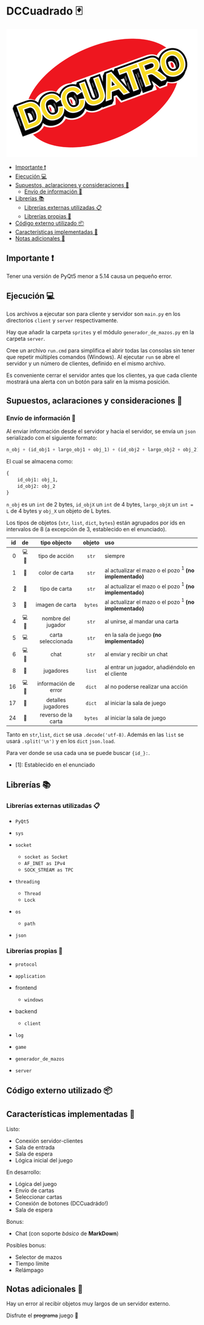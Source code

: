 # DCCuadrado :black_joker:

![DCCuadrado](.readme/logo.png)

<!-- La tabla de contenidos está hecha para VSCode -->
- [Importante :heavy_exclamation_mark:](#Importante-%E2%9D%97%EF%B8%8F)
- [Ejecución :computer:](#Ejecuci%C3%B3n-%F0%9F%92%BB)
- [Supuestos, aclaraciones y consideraciones :thinking:](#Supuestos-aclaraciones-y-consideraciones-%F0%9F%A4%94)
  - [Envío de información :satellite:](#Env%C3%ADo-de-informaci%C3%B3n-%F0%9F%93%A1)
- [Librerías :books:](#Librer%C3%ADas-%F0%9F%93%9A)
  - [Librerías externas utilizadas :clipboard:](#Librer%C3%ADas-externas-utilizadas-%F0%9F%93%8B)
  - [Librerías propias :pencil:](#Librer%C3%ADas-propias-%F0%9F%93%9D)
- [Código externo utilizado :package:](#C%C3%B3digo-externo-utilizado-%F0%9F%93%A6)
- [Características implementadas :wrench:](#Caracter%C3%ADsticas-implementadas-%F0%9F%94%A7)
- [Notas adicionales :moyai:](#Notas-adicionales-%F0%9F%97%BF)

## Importante :heavy_exclamation_mark:

Tener una versión de PyQt5 menor a 5.14 causa un pequeño error.

## Ejecución :computer:

Los archivos a ejecutar son para cliente y servidor son
`main.py` en los directorios `client` y `server` respectivamente.

Hay que añadir la carpeta `sprites` y el módulo `generador_de_mazos.py`
en la carpeta `server`.

Cree un archivo `run.cmd` para simplifica el abrir todas las consolas
sin tener que repetir múltiples comandos (Windows). Al ejecutar `run`
se abre el servidor y un número de clientes, definido en el mismo
archivo.

Es conveniente cerrar el servidor antes que los clientes, ya que cada
cliente mostrará una alerta con un botón para salir en la misma posición.

## Supuestos, aclaraciones y consideraciones :thinking:

### Envío de información :satellite:

Al enviar información desde el servidor y hacia el servidor,
se envía un `json` serializado con el siguiente formato:

```py
n_obj + (id_obj1 + largo_obj1 + obj_1) + (id_obj2 + largo_obj2 + obj_2) + ...
```

El cual se almacena como:

```py
{
    id_obj1: obj_1,
    id_obj2: obj_2
}
```

`n_obj` es un `int` de 2 bytes, `id_objX` un `int` de 4 bytes,
`largo_objX` un `int = L` de 4 bytes y `obj_X` un objeto de L bytes.

Los tipos de objetos (`str`, `list`, `dict`, `bytes`) están agrupados
por ids en intervalos de 8 (a excepción de 3, establecido en el enunciado).

| id | de                  | tipo objecto         | objeto   | uso
| -: | :-----------------: |:-------------------: | :------: | :-  
|  0 | :computer::penguin: | tipo de acción       | `str`    | siempre
|  1 |           :penguin: | color de carta       | `str`    | al actualizar el mazo o el pozo $^1$ **(no implementado)**
|  2 |           :penguin: | tipo de carta        | `str`    | al actualizar el mazo o el pozo $^1$ **(no implementado)**
|  3 |           :penguin: | imagen de carta      | `bytes`  | al actualizar el mazo o el pozo $^1$ **(no implementado)**
|  4 | :computer::penguin: | nombre del jugador   | `str`    | al unirse, al mandar una carta
|  5 | :computer:          | carta seleccionada   | `str`    | en la sala de juego **(no implementado)**
|  6 | :computer::penguin: | chat                 | `str`    | al enviar y recibir un chat
|  8 |           :penguin: | jugadores            | `list`   | al entrar un jugador, añadiéndolo en el cliente
| 16 | :computer::penguin: | información de error | `dict`   | al no poderse realizar una acción
| 17 |           :penguin: | detalles jugadores   | `dict`   | al iniciar la sala de juego
| 24 |           :penguin: | reverso de la carta  | `bytes`  | al iniciar la sala de juego

Tanto en `str`,`list`, `dict` se usa `.decode('utf-8)`.
Además en las `list` se usará `.split('\n')` y en los `dict` `json.load`.

Para ver donde se usa cada una se puede buscar ` {id_}: `.

- \[1\]: Establecido en el enunciado

## Librerías :books:

<!-- Falta una pequeña descripción -->

### Librerías externas utilizadas :clipboard:

- `PyQt5`

- `sys`
- `socket`
  - `socket as Socket`
  - `AF_INET as IPv4`
  - `SOCK_STREAM as TPC`
- `threading`
  - `Thread`
  - `Lock`
- `os`
  - `path`
- `json`

### Librerías propias :pencil:

- `protocol`

- `application`
- frontend
  - `windows`
- backend
  - `client`

- `log`
- `game`
- `generador_de_mazos`
- `server`

## Código externo utilizado :package:

<!-- TODO -->

## Características implementadas :wrench:

<!-- TODO -->
Listo:

- Conexión servidor-clientes
- Sala de entrada
- Sala de espera
- Lógica inicial del juego

En desarrollo:

- Lógica del juego
- Envío de cartas
- Seleccionar cartas
- Conexión de botones (DCCuadrádo!)
- Sala de espera

Bonus:

- Chat (con soporte _básico_ de **MarkDown**)

Posibles bonus:

- Selector de mazos
- Tiempo límite
- Relámpago

## Notas adicionales :moyai:

Hay un error al recibir objetos muy largos de un servidor externo.

Disfrute el ~~programa~~ juego :tada:
